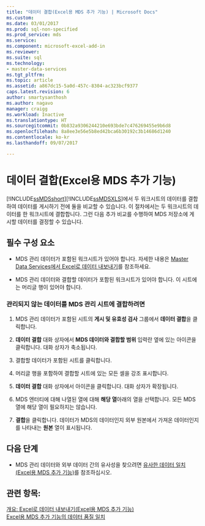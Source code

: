 ```yaml
---
title: "데이터 결합(Excel용 MDS 추가 기능) | Microsoft Docs"
ms.custom: 
ms.date: 03/01/2017
ms.prod: sql-non-specified
ms.prod_service: mds
ms.service: 
ms.component: microsoft-excel-add-in
ms.reviewer: 
ms.suite: sql
ms.technology:
- master-data-services
ms.tgt_pltfrm: 
ms.topic: article
ms.assetid: a867dc15-5a0d-457c-8304-ac323bcf9377
caps.latest.revision: 6
author: smartysanthosh
ms.author: nagavo
manager: craigg
ms.workload: Inactive
ms.translationtype: HT
ms.sourcegitcommit: 0b832a9306244210e693bde7c476269455e9b6d8
ms.openlocfilehash: 8a8ee3e56e5b8ed42bca6b30192c3b14686d1240
ms.contentlocale: ko-kr
ms.lasthandoff: 09/07/2017

---
```

# <a name="combine-data-mds-add-in-for-excel"></a>데이터 결합(Excel용 MDS 추가 기능)
  [!INCLUDE[ssMDSshort](../../includes/ssmdsshort-md.md)][!INCLUDE[ssMDSXLS](../../includes/ssmdsxls-md.md)]에서 두 워크시트의 데이터를 결합하여 데이터를 게시하기 전에 둘을 비교할 수 있습니다. 이 절차에서는 두 워크시트의 데이터를 한 워크시트에 결합합니다. 그런 다음 추가 비교를 수행하여 MDS 저장소에 게시할 데이터를 결정할 수 있습니다.  
  
## <a name="prerequisites"></a>필수 구성 요소  
  
-   MDS 관리 데이터가 포함된 워크시트가 있어야 합니다. 자세한 내용은 [Master Data Services에서 Excel로 데이터 내보내기](../../master-data-services/microsoft-excel-add-in/export-data-to-excel-from-master-data-services.md)를 참조하세요.  
  
-   MDS 관리 데이터와 결합할 데이터가 포함된 워크시트가 있어야 합니다. 이 시트에는 머리글 행이 있어야 합니다.  
  
### <a name="to-combine-non-managed-data-into-an-mds-managed-sheet"></a>관리되지 않는 데이터를 MDS 관리 시트에 결합하려면  
  
1.  MDS 관리 데이터가 포함된 시트의 **게시 및 유효성 검사** 그룹에서 **데이터 결합**을 클릭합니다.  
  
2.  **데이터 결합** 대화 상자에서 **MDS 데이터와 결합할 범위** 입력란 옆에 있는 아이콘을 클릭합니다. 대화 상자가 축소됩니다.  
  
3.  결합할 데이터가 포함된 시트를 클릭합니다.  
  
4.  머리글 행을 포함하여 결합할 시트에 있는 모든 셀을 강조 표시합니다.  
  
5.  **데이터 결합** 대화 상자에서 아이콘을 클릭합니다. 대화 상자가 확장됩니다.  
  
6.  MDS 엔터티에 대해 나열된 열에 대해 **해당 열**아래의 열을 선택합니다. 모든 MDS 열에 해당 열이 필요하지는 않습니다.  
  
7.  **결합**을 클릭합니다. 데이터가 MDS의 데이터인지 외부 원본에서 가져온 데이터인지를 나타내는 **원본** 열이 표시됩니다.  
  
## <a name="next-steps"></a>다음 단계  
  
-   MDS 관리 데이터와 외부 데이터 간의 유사성을 찾으려면 [유사한 데이터 일치&#40;Excel용 MDS 추가 기능&#41;](../../master-data-services/microsoft-excel-add-in/match-similar-data-mds-add-in-for-excel.md)를 참조하십시오.  
  
## <a name="see-also"></a>관련 항목:  
 [개요: Excel로 데이터 내보내기&#40;Excel용 MDS 추가 기능&#41;](../../master-data-services/microsoft-excel-add-in/overview-exporting-data-to-excel-mds-add-in-for-excel.md)   
 [Excel용 MDS 추가 기능의 데이터 품질 일치](../../master-data-services/microsoft-excel-add-in/data-quality-matching-in-the-mds-add-in-for-excel.md)  
  
  

